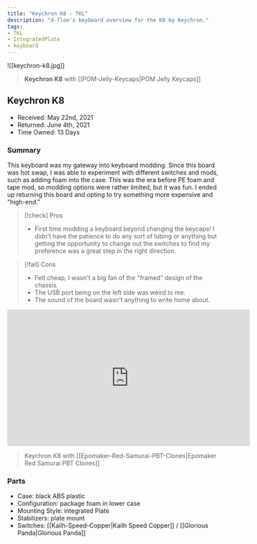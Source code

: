 ```yaml
---
title: "Keychron K8 - TKL"
description: "d-floe's keyboard overview for the K8 by Keychron."
tags:
- TKL
- IntegratedPlate
- keyboard
---
```


![[keychron-k8.jpg]]

> **Keychron K8** with [[POM-Jelly-Keycaps|POM Jelly Keycaps]]

## Keychron K8

- Received: May 22nd, 2021
- Returned: June 4th, 2021
- Time Owned: 13 Days

### Summary

This keyboard was my gateway into keyboard modding. Since this board was hot swap, I was able to experiment with different switches and mods, such as adding foam into the case. This was the era before PE foam and tape mod, so modding options were rather limited, but it was fun. I ended up returning this board and opting to try something more expensive and "high-end."

> [!check] Pros
>
> -   First time modding a keyboard beyond changing the keycaps! I didn't have the patience to do any sort of lubing or anything but getting the opportunity to change out the switches to find my preference was a great step in the right direction.

> [!fail] Cons
>
> -   Felt cheap, I wasn't a big fan of the "framed" design of the chassis.
> -   The USB port being on the left side was weird to me.
> -   The sound of the board wasn't anything to write home about.

<iframe width="560" height="315" src="https://www.youtube-nocookie.com/embed/gO5EiNsUrXU" title="YouTube video player" frameborder="0" allow="accelerometer; autoplay; clipboard-write; encrypted-media; gyroscope; picture-in-picture; web-share" allowfullscreen></iframe>

> Keychron K8 with [[Epomaker-Red-Samurai-PBT-Clones|Epomaker Red Samurai PBT Clones]]

### Parts

- Case: black ABS plastic
- Configuration: package foam in lower case
- Mounting Style: integrated Plate
- Stabilizers: plate mount
- Switches: [[Kailh-Speed-Copper|Kailh Speed Copper]] / [[Glorious Panda|Glorious Panda]]
